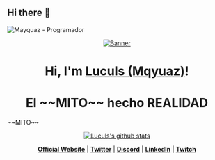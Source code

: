 ## Hi there 👋

![Mayquaz - Programador](https://encrypted-tbn0.gstatic.com/images?q=tbn:ANd9GcQnQkXnxkNcYmWmhL9YeZwCq0NlFu4ajiFUqw&s)

<p align="center">
  <a href="https://www.youtube/Luculs.com"><img src="kita-ikuyo-rap.webp" alt="Banner"></a>
</p>

<h1 align="center">Hi, I'm <a href="https://www.edisonlee55.com">Luculs (Mqyuaz)</a>!</h1>
<h1 align="center">El ~~MITO~~ hecho REALIDAD</h1>
~~MITO~~
<p align="center">
  <a href="https://github.com/Luculs"><img src="https://github-readme-stats.vercel.app/api?username=Luculs&hide_border=true&show_icons=true" alt="Luculs's github stats"></a>
</p>

<p align="center">
  <strong><a href="https://www.edisonlee55.com">Official Website</a></strong> |
  <strong><a href="https://twitter.com/edisonlee55">Twitter</a></strong> |
  <strong><a href="https://discord.gg/nYXzaUS">Discord</a></strong> |
  <strong><a href="https://www.linkedin.com/in/edisonlee55">LinkedIn</a></strong> |
  <strong><a href="https://www.twitch.tv/edisonlee55">Twitch</a></strong>
</p>
<!--
**Luculs/Luculs** is a ✨ _special_ ✨ repository because its `R
EADME.md` (this file) appears on your GitHub profile.

Here are some ideas to get you started:

- 🔭 I’m currently working on ...
- 🌱 I’m currently learning ...
- 👯 I’m looking to collaborate on ...
- 🤔 I’m looking for help with ...
- 💬 Ask me about ...
- 📫 How to reach me: ...
- 😄 Pronouns: ...
- ⚡ Fun fact: ...
-->
